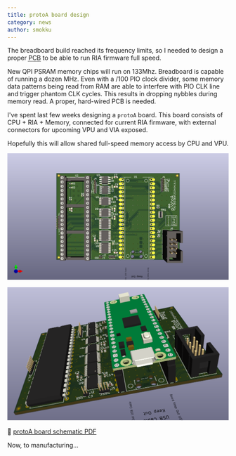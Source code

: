 ```yaml
---
title: protoA board design
category: news
author: smokku
---
```


The breadboard build reached its frequency limits, so I needed to design a proper
<acronym title="Printed Circuit Board">PCB</acronym> to be able to run RIA firmware full speed.

New QPI PSRAM memory chips will run on 133Mhz. Breadboard is capable of running
a dozen MHz. Even with a /100 PIO clock divider, some memory data patterns being read
from RAM are able to interfere with PIO CLK line and trigger phantom CLK cycles.
This results in dropping nybbles during memory read. A proper, hard-wired PCB is needed.

I've spent last few weeks designing a `protoA` board. This board consists of
CPU + RIA + Memory, connected for current RIA firmware, with external connectors
for upcoming VPU and VIA exposed.

Hopefully this will allow shared full-speed memory access by CPU and VPU.

![protoA board](/images/2024-04-16_protoA.png)

![protoA board 3D view](/images/2024-04-16_protoA_3D.png)

📒 [protoA board schematic PDF](/images/2024-04-16_protoA-schematic.pdf)

Now, to manufacturing…
